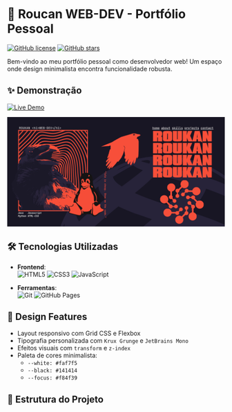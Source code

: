 
# 🚀 Roucan WEB-DEV - Portfólio Pessoal

[![GitHub license](https://img.shields.io/github/license/seu-usuario/seu-repositorio)](LICENSE)
[![GitHub stars](https://img.shields.io/github/stars/seu-usuario/seu-repositorio)](https://github.com/seu-usuario/seu-repositorio/stargazers)

Bem-vindo ao meu portfólio pessoal como desenvolvedor web! Um espaço onde design minimalista encontra funcionalidade robusta.

## ✨ Demonstração

[![Live Demo](https://img.shields.io/badge/-Live%20Demo-blue?style=for-the-badge)](https://seu-usuario.github.io)

![Captura de Tela do Site](images/screenshot.png)

## 🛠 Tecnologias Utilizadas

- **Frontend**:  
  ![HTML5](https://img.shields.io/badge/-HTML5-E34F26?logo=html5&logoColor=white)
  ![CSS3](https://img.shields.io/badge/-CSS3-1572B6?logo=css3&logoColor=white)
  ![JavaScript](https://img.shields.io/badge/-JavaScript-F7DF1E?logo=javascript&logoColor=black)

- **Ferramentas**:  
  ![Git](https://img.shields.io/badge/-Git-F05032?logo=git&logoColor=white)
  ![GitHub Pages](https://img.shields.io/badge/-GitHub%20Pages-222222?logo=github&logoColor=white)

## 🎨 Design Features

- Layout responsivo com Grid CSS e Flexbox
- Tipografia personalizada com `Krux Grunge` e `JetBrains Mono`
- Efeitos visuais com `transform` e `z-index`
- Paleta de cores minimalista:
  - `--white: #faf7f5`
  - `--black: #141414`
  - `--focus: #f84f39`

## 📂 Estrutura do Projeto
